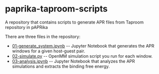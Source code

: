 # paprika-taproom-scripts
A repository that contains scripts to generate APR files from Taproom repository in pAPRika

There are three files in the repository:
* [01-generate_system.ipynb](01-generate_system.ipynb) -- Jupyter Notebook that generates the APR windows for a given host-guest pair.
* [02-simulate.py](02-simulate.py) -- OpenMM simulation script you run for each window.
* [03-analysis.ipynb](03-analysis.ipynb) -- Jupyter Notebook that analyzes the APR simulations and extracts the binding free energy.
